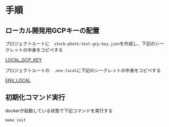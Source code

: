 # 手順

## ローカル開発用GCPキーの配置

プロジェクトルートに　```stock-photo-test-gcp-key.json```を作成し、下記のシークレットの中身をコピペする

[LOCAL_GCP_KEY](https://console.cloud.google.com/security/secret-manager/secret/LOCAL_GCP_KEY/versions?hl=ja&project=stock-photo-test)

プロジェクトルートの　```.env.local```に下記のシークレットの中身をコピペする

[ENV_LOCAL](https://console.cloud.google.com/security/secret-manager/secret/ENV_LOCAL/versions?hl=ja&project=stock-photo-test)

## 初期化コマンド実行

dockerが起動している状態で下記コマンドを実行する
```
make init
```
